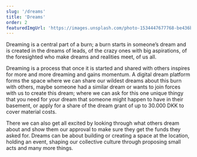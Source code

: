 ```yaml
---
slug: '/dreams'
title: 'Dreams'
order: 2
featuredImgUrl: 'https://images.unsplash.com/photo-1534447677768-be436bb09401?ixid=MnwxMjA3fDB8MHxwaG90by1wYWdlfHx8fGVufDB8fHx8&ixlib=rb-1.2.1&auto=format&fit=crop&w=1971&q=80'
---
```


Dreaming is a central part of a burn; a burn starts in someone’s dream and is created in the dreams of leads, of the crazy ones with big aspirations, of the foresighted who make dreams and realities meet, of us all.

Dreaming is a process that once it is started and shared with others inspires for more and more dreaming and gains momentum. A digital dream platform forms the space where we can share our wildest dreams about this burn with others, maybe someone had a similar dream or wants to join forces with us to create this dream; where we can ask for this one unique thingy that you need for your dream that someone might happen to have in their basement, or apply for a share of the dream grant of up to 30.000 DKK to cover material costs.

There we can also get all excited by looking through what others dream about and show them our approval to make sure they get the funds they asked for. Dreams can be about building or creating a space at the location, holding an event, shaping our collective culture through proposing small acts and many more things.
